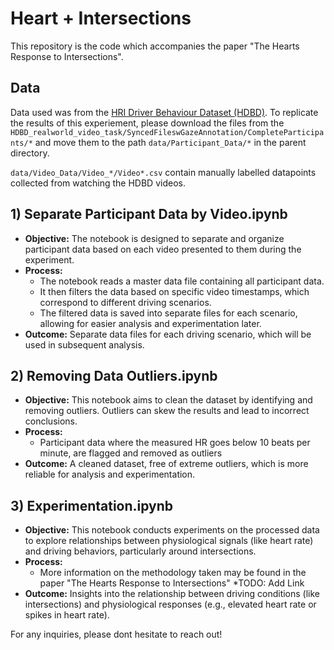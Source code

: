 # Heart + Intersections
This repository is the code which accompanies the paper "The Hearts Response to Intersections".

## Data
Data used was from the [HRI Driver Behaviour Dataset (HDBD)](https://usa.honda-ri.com/hdbd). To replicate the results of this experiement, please download the files from the `HDBD_realworld_video_task/SyncedFileswGazeAnnotation/CompleteParticipants/*` and move them to the path `data/Participant_Data/*` in the parent directory.

`data/Video_Data/Video_*/Video*.csv` contain manually labelled datapoints collected from watching the HDBD videos. 

## 1) Separate Participant Data by Video.ipynb
   - **Objective:** The notebook is designed to separate and organize participant data based on each video presented to them during the experiment.
   - **Process:**
     - The notebook reads a master data file containing all participant data.
     - It then filters the data based on specific video timestamps, which correspond to different driving scenarios.
     - The filtered data is saved into separate files for each scenario, allowing for easier analysis and experimentation later.
   - **Outcome:** Separate data files for each driving scenario, which will be used in subsequent analysis.

## 2) Removing Data Outliers.ipynb
   - **Objective:** This notebook aims to clean the dataset by identifying and removing outliers. Outliers can skew the results and lead to incorrect conclusions.
   - **Process:**
     - Participant data where the measured HR goes below 10 beats per minute, are flagged and removed as outliers
   - **Outcome:** A cleaned dataset, free of extreme outliers, which is more reliable for analysis and experimentation.

## 3) Experimentation.ipynb
   - **Objective:** This notebook conducts experiments on the processed data to explore relationships between physiological signals (like heart rate) and driving behaviors, particularly around intersections.
   - **Process:**
     - More information on the methodology taken may be found in the paper "The Hearts Response to Intersections" *TODO: Add Link
   - **Outcome:** Insights into the relationship between driving conditions (like intersections) and physiological responses (e.g., elevated heart rate or spikes in heart rate).


For any inquiries, please dont hesitate to reach out!
